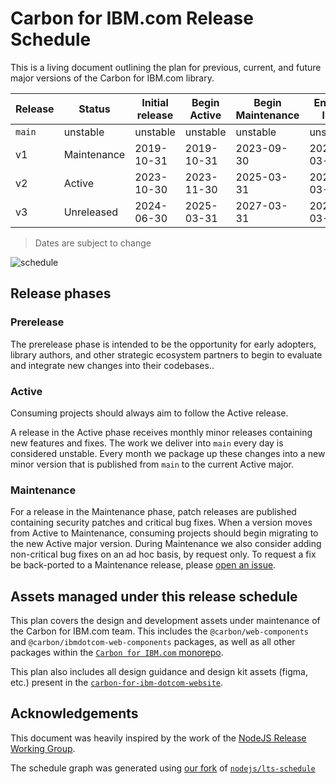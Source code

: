 # Carbon for IBM.com Release Schedule

This is a living document outlining the plan for previous, current, and future
major versions of the Carbon for IBM.com library.

| Release | Status      | Initial release | Begin Active | Begin Maintenance | End of life |
| ------- | ----------- | --------------- | ------------ | ----------------- | ----------- |
| `main`  | unstable    | unstable        | unstable     | unstable          | unstable    |
| v1      | Maintenance | 2019-10-31      | 2019-10-31   | 2023-09-30        | 2025-03-31  |
| v2      | Active      | 2023-10-30      | 2023-11-30   | 2025-03-31        | 2027-03-31  |
| v3      | Unreleased  | 2024-06-30      | 2025-03-31   | 2027-03-31        | 2029-03-31  |

> Dates are subject to change

![schedule](https://www.ibm.com/standards/carbon/static/0ef80acd5f41a795ca27d8add6516414/4ea69/dotcom-lts.png)

## Release phases

### Prerelease

The prerelease phase is intended to be the opportunity for early adopters,
library authors, and other strategic ecosystem partners to begin to evaluate and
integrate new changes into their codebases..

### Active

Consuming projects should always aim to follow the Active release.

A release in the Active phase receives monthly minor releases containing new
features and fixes. The work we deliver into `main` every day is considered
unstable. Every month we package up these changes into a new minor version
that is published from `main` to the current Active major.

### Maintenance

For a release in the Maintenance phase, patch releases are published containing
security patches and critical bug fixes. When a version moves from Active to
Maintenance, consuming projects should begin migrating to the new Active major
version.  During Maintenance we also consider adding non-critical bug fixes on
an ad hoc basis, by request only. To request a fix be back-ported to a
Maintenance release, please
[open an issue](https://github.com/carbon-design-system/carbon-for-ibm-dotcom/issues/new?assignees=&labels=bug%2Cdev&projects=&template=bug_report.yaml&title=%5BYOUR+TITLE%5D%3A+Brief+description).

## Assets managed under this release schedule

This plan covers the design and development assets under maintenance of the
Carbon for IBM.com team. This includes the `@carbon/web-components` and
`@carbon/ibmdotcom-web-components` packages, as well as all other packages within the
[`Carbon for IBM.com` monorepo](https://github.com/carbon-design-system/carbon-for-ibm-dotcom).

This plan also includes all design guidance and design kit assets (figma, etc.)
present in the
[`carbon-for-ibm-dotcom-website`](https://github.com/carbon-design-system/carbon-for-ibm-dotcom-website).

## Acknowledgements

This document was heavily inspired by the work of the
[NodeJS Release Working Group](https://github.com/nodejs/release).

The schedule graph was generated using
[our fork](https://github.com/carbon-design-system/lts-schedule) of
[`nodejs/lts-schedule`](https://github.com/nodejs/lts-schedule)
